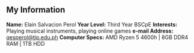 ## My Information
**Name:** Elain Salvacion Perol
**Year Level:** Third Year BSCpE
**Interests:** Playing musical instruments, playing online games
**e-mail Address:** qesperol@tip.edu.ph
**Computer Specs:** AMD Ryzen 5 4600h | 8GB DDR4 RAM | 1TB HDD


